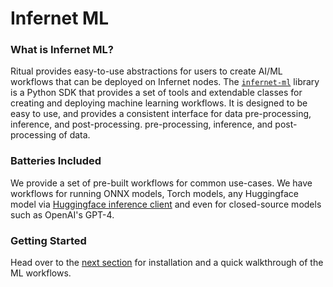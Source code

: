 # Infernet ML

### What is Infernet ML?

Ritual provides easy-to-use abstractions for users to create AI/ML workflows that can be
deployed on Infernet nodes.
The [`infernet-ml`](https://github.com/ritual-net/infernet-ml) library is a Python SDK
that provides a set of tools and extendable classes for creating and
deploying machine learning workflows. It is designed to be easy to use, and provides a
consistent interface for data pre-processing, inference, and post-processing.
pre-processing, inference, and post-processing of data.

### Batteries Included

We provide a set of pre-built workflows for common use-cases. We have workflows for
running ONNX models, Torch models,
any Huggingface model
via [Huggingface inference client](https://huggingface.co/docs/huggingface_hub/en/package_reference/inference_client)
and even for closed-source models such as OpenAI's GPT-4.

### Getting Started

Head over to the [next section](./quickstart.md) for installation and a quick
walkthrough of
the ML workflows.
